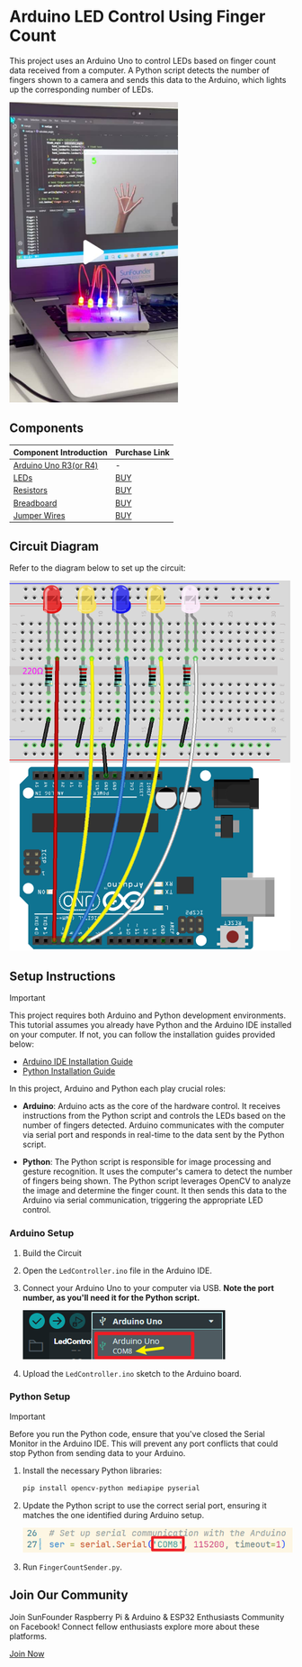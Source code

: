 # Arduino LED Control Using Finger Count

This project uses an Arduino Uno to control LEDs based on finger count data received from a computer. A Python script detects the number of fingers shown to a camera and sends this data to the Arduino, which lights up the corresponding number of LEDs.

<a href="https://www.tiktok.com/@sunfounder_official/video/7406884460253220126" title="Arduino LED Control Using Finger Count - SunFounder Tiktok" target="_blank">
    <img src="Pic/HandGestureLEDControl.jpg" width="300" alt="Arduino LED Control Using Finger Count - SunFounder Tiktok">
</a>


## Components

| Component Introduction         | Purchase Link  |
|--------------------------------|----------------|
| [Arduino Uno R3(or R4)](https://docs.sunfounder.com/projects/elite-explorer-kit/en/latest/components/component_uno.html#uno-r4-wifi)       | -              |
| [LEDs](https://docs.sunfounder.com/projects/elite-explorer-kit/en/latest/components/component_led.html#cpn-led)                     | [BUY](https://www.sunfounder.com/products/500pcs-5-colors-x-100pcs-5mm-leds-with-white-red-yellow-green-blue-colors-kit-box?ref=tiktok1&utm_source=github)       |
| [Resistors](https://docs.sunfounder.com/projects/elite-explorer-kit/en/latest/components/component_resistor.html#cpn-resistor)                | [BUY](https://www.sunfounder.com/products/1-4w-resistor-assortment-kit-40-values-400pcs?ref=tiktok1&utm_source=github)       |
| [Breadboard](https://docs.sunfounder.com/projects/elite-explorer-kit/en/latest/components/component_breadboard.html#cpn-breadboard)              | [BUY](https://www.sunfounder.com/products/sunfounder-breadboard-kit?ref=tiktok1&utm_source=github)       |
| [Jumper Wires](https://docs.sunfounder.com/projects/elite-explorer-kit/en/latest/components/component_wires.html#cpn-wires)              | [BUY](https://www.sunfounder.com/products/560pcs-jumper-wire-kit-with-14-lengths?ref=tiktok1&utm_source=github)       |

## Circuit Diagram

Refer to the diagram below to set up the circuit:

<img src="HandGestureLEDControlCircuit.png" width="500" alt="Circuit Diagram">

## Setup Instructions

> [!IMPORTANT]
> This project requires both Arduino and Python development environments. This tutorial assumes you already have Python and the Arduino IDE installed on your computer. If not, you can follow the installation guides provided below:

- [Arduino IDE Installation Guide](https://docs.arduino.cc/software/ide/)
- [Python Installation Guide](https://wiki.python.org/moin/BeginnersGuide/Download)

In this project, Arduino and Python each play crucial roles:

- **Arduino**: Arduino acts as the core of the hardware control. It receives instructions from the Python script and controls the LEDs based on the number of fingers detected. Arduino communicates with the computer via serial port and responds in real-time to the data sent by the Python script.

- **Python**: The Python script is responsible for image processing and gesture recognition. It uses the computer's camera to detect the number of fingers being shown. The Python script leverages OpenCV to analyze the image and determine the finger count. It then sends this data to the Arduino via serial communication, triggering the appropriate LED control.

### Arduino Setup

1. Build the Circuit
2. Open the `LedController.ino` file in the Arduino IDE.
3. Connect your Arduino Uno to your computer via USB. **Note the port number, as you'll need it for the Python script.**

   ![Circuit Diagram](Pic/port1.png)

4. Upload the `LedController.ino` sketch to the Arduino board.

### Python Setup

> [!IMPORTANT]
> Before you run the Python code, ensure that you've closed the Serial Monitor in the Arduino IDE. This will prevent any port conflicts that could stop Python from sending data to your Arduino.

1. Install the necessary Python libraries:

   ```bash
   pip install opencv-python mediapipe pyserial
   ```

2. Update the Python script to use the correct serial port, ensuring it matches the one identified during Arduino setup.

   ![Circuit Diagram](Pic/port2.png)

3. Run `FingerCountSender.py`.

## Join Our Community

Join SunFounder Raspberry Pi & Arduino & ESP32 Enthusiasts Community on Facebook! Connect fellow enthusiasts explore more about these platforms.

[Join Now](https://www.facebook.com/share/LDYGqFDKJC7G4V5M/?mibextid=CTbP7E)
